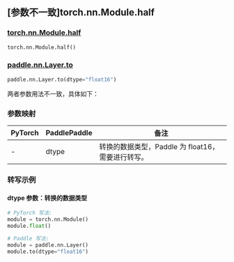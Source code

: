 ## [参数不一致]torch.nn.Module.half

### [torch.nn.Module.half](https://pytorch.org/docs/stable/generated/torch.nn.Module.html#torch.nn.Module.half)

```python
torch.nn.Module.half()
```

### [paddle.nn.Layer.to](https://www.paddlepaddle.org.cn/documentation/docs/zh/api/paddle/nn/Layer_cn.html#to-device-none-dtype-none-blocking-none)

```python
paddle.nn.Layer.to(dtype="float16")
```

两者参数用法不一致，具体如下：

### 参数映射

| PyTorch | PaddlePaddle | 备注                                              |
| ------- | ------------ | ------------------------------------------------- |
| -       | dtype        | 转换的数据类型，Paddle 为 float16，需要进行转写。 |

### 转写示例

#### dtype 参数：转换的数据类型

```python
# PyTorch 写法:
module = torch.nn.Module()
module.float()

# Paddle 写法:
module = paddle.nn.Layer()
module.to(dtype="float16")
```
